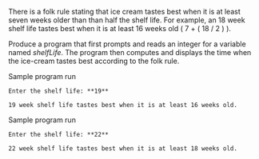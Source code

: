 There is a folk rule stating that ice cream tastes best when it is at least seven weeks older than than half the shelf life. For example, an 18 week shelf life tastes best when it is at least 16 weeks old ( 7 + ( 18 / 2 ) ).

Produce a program that first prompts and reads an integer for a variable named _shelfLife_. The program then computes and displays the time when the ice-cream tastes best according to the folk rule.

 Sample program run 

```
Enter the shelf life: **19**
```

```
19 week shelf life tastes best when it is at least 16 weeks old.
```

 Sample program run 

```
Enter the shelf life: **22**
```

```
22 week shelf life tastes best when it is at least 18 weeks old.
```

